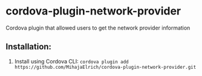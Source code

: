 # cordova-plugin-network-provider
Cordova plugin that allowed users to get  the network provider information


Installation:
-------------
1. Install using Cordova CLI:
    `cordova plugin add https://github.com/MihajaElrich/cordova-plugin-network-provider.git`
